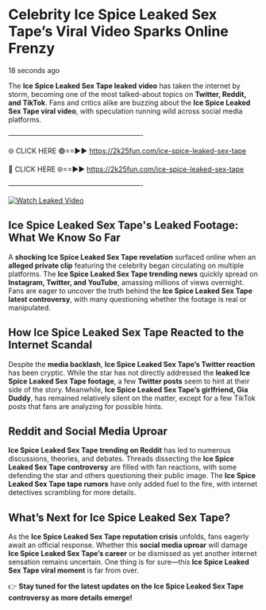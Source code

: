 # Celebrity Ice Spice Leaked Sex Tape’s Viral Video Sparks Online Frenzy

18 seconds ago

The **Ice Spice Leaked Sex Tape leaked video** has taken the internet by storm, becoming one of the most talked-about topics on **Twitter, Reddit, and TikTok**. Fans and critics alike are buzzing about the **Ice Spice Leaked Sex Tape viral video**, with speculation running wild across social media platforms.

———————————————————-

🌐 CLICK HERE 🟢==►► https://2k25fun.com/ice-spice-leaked-sex-tape

🔴 CLICK HERE 🌐==►► https://2k25fun.com/ice-spice-leaked-sex-tape

———————————————————-

[![Watch Leaked Video](https://miro.medium.com/v2/resize:fit:828/format:webp/1*cilzJN44JGOrTw9NJCrNHA.gif "Watch Leaked Video")](https://2k25fun.com/ice-spice-leaked-sex-tape)

## **Ice Spice Leaked Sex Tape's Leaked Footage: What We Know So Far**  
A **shocking Ice Spice Leaked Sex Tape revelation** surfaced online when an **alleged private clip** featuring the celebrity began circulating on multiple platforms. The **Ice Spice Leaked Sex Tape trending news** quickly spread on **Instagram, Twitter, and YouTube**, amassing millions of views overnight. Fans are eager to uncover the truth behind the **Ice Spice Leaked Sex Tape latest controversy**, with many questioning whether the footage is real or manipulated.  

## **How Ice Spice Leaked Sex Tape Reacted to the Internet Scandal**  
Despite the **media backlash**, **Ice Spice Leaked Sex Tape’s Twitter reaction** has been cryptic. While the star has not directly addressed the **leaked Ice Spice Leaked Sex Tape footage**, a few **Twitter posts** seem to hint at their side of the story. Meanwhile, **Ice Spice Leaked Sex Tape’s girlfriend, Gia Duddy**, has remained relatively silent on the matter, except for a few TikTok posts that fans are analyzing for possible hints.  

## **Reddit and Social Media Uproar**  
**Ice Spice Leaked Sex Tape trending on Reddit** has led to numerous discussions, theories, and debates. Threads dissecting the **Ice Spice Leaked Sex Tape controversy** are filled with fan reactions, with some defending the star and others questioning their public image. The **Ice Spice Leaked Sex Tape tape rumors** have only added fuel to the fire, with internet detectives scrambling for more details.  

## **What’s Next for Ice Spice Leaked Sex Tape?**  
As the **Ice Spice Leaked Sex Tape reputation crisis** unfolds, fans eagerly await an official response. Whether this **social media uproar** will damage **Ice Spice Leaked Sex Tape’s career** or be dismissed as yet another internet sensation remains uncertain. One thing is for sure—this **Ice Spice Leaked Sex Tape viral moment** is far from over.  

👉 **Stay tuned for the latest updates on the Ice Spice Leaked Sex Tape controversy as more details emerge!**  